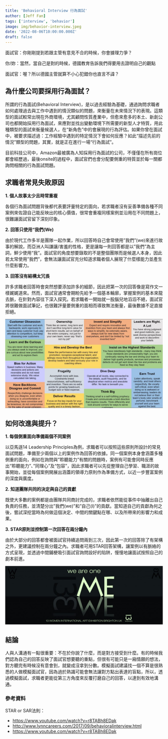 ```yaml
---
title: 'Behavioral Interview 行為面試'
author: [Jeff Fan]
tags: ['interview', 'behavior']
image: img/behavior-interview.jpeg
date: '2022-08-06T10:00:00.000Z'
draft: false
---
```


面試官：你剛剛提到若跟主管有意見不合的時候，你會據理力爭？

你/妳：當然，當自己是對的時候，德國教育告訴我們得要用去證明自己的觀點

面試官：喔？所以德國主管就算不小心犯錯你也直言不諱？

## 為什麼公司要採用行為面試？
所謂的行為面試(Behavioral Interview)，是以過去經驗為基礎，通過詢問求職者如何處理過去與工作中遇到的情況類似的問題，來衡量在未來情況下的表現。這類型的面試較常出現在外商環境，尤其顧問性質產業中，但愈來愈多的本土、新創公司也都開始採用行為面試，來應對並找出變動環境下所需要的新型人才特質，用此種類型的面試來衡量候選人，在“新角色”中的會展現的行為評估。如果你曾在面試中，被要求描述過：工作經驗中遇到的特定情況下會如何反應？如此“描述先前的情況”類型的問題，其實，就是正在進行一場“行為面試”。

目前科技公司中，Amazon最被廣為人知採用行為面試的公司，不僅僅在所有崗位都會經歷過，最後onsite的過程中，面試官們也會分配要側重的特質並於每一關都詢問相關的行為面試問題。

## 求職者常見失敗原因
**1. 個人故事太少且時常重複**

各個行為面試問題背後都代表要評量特定的面向，若求職者沒有妥善準備各種不同案例來佐證自己能反映出的核心價值，很常會重複同樣案例並沿用在不同問題上，很難讓面試官留下深刻印象。

**2. 回答只使用“我們(We)**

由於現代工作多半是團隊一起作業，所以回答時自己會常使用”我們”(we)來進行故事的解說，而亞洲人叫謙讓/害羞的性格，更是讓每一則回答都是以”我們”為主詞，鮮少使用“我”。面試官的角度想要錄取的不是整個團隊而是候選人本身，因此若太常使用”我們”，會無法讓面試官充分知道求職者個人展現了什麼樣能力並產生什麼影響力。

**3. 回答沒有結構太冗長**

許多求職者回答時會突然想要添加許多的細節，因此把第一次的回答像是寫作文一樣娓娓道來。然而，面試官通常會期盼先給予一個基本輪廓，掌握案例的基本來龍去脈，在針對內容往下深入探究。若求職者一開始就一股腦兒地滔滔不絕，面試官將很難做面試筆記，也很難評量要側重的面相而導致無法衡量，最後數據不足直接拒絕。

![14 leadership principles of Amazon](img/14-LP.jpeg)
## 如何改進與提升？
**1. 每個側重面向準備兩個不同案例**

以亞馬遜14 Leadership Principles為例，求職者可以按照這些原則所設計的常見面試問題，準備至少兩個以上的案例作為回答的依據。同一個案例本身會涵蓋多種側重的面向，例如在詢問與”聆聽能力”有關的問題時，案例有可能會同時反應出“聆聽能力”、”同理心”及“包容”，因此求職者可以先從整理自己學習、職涯的故事開始，並從每個案例開展出涵蓋的領導力原則作為準備方式，以近一步豐富案例的深度與廣度。

**2. 知道團隊共同的決定與自己的貢獻**

既使大多數的案例都是由團隊共同商討完成的，求職者依然能從事件中抽離出自己負責的任務，並清楚分出”我們(we)”和”自己(I)”的貢獻。當知道自己的貢獻為何之後，嘗試深挖當時為何做這個決定、中間的關鍵點在哪、以及所帶來的影響力和成果。

**3. STAR原則並控制第一次回答在兩分鐘內**

由於大部分的回答都會被面試官持續追問兩到三次，因此第一次的回答除了有架構之外，更建議控制在兩分鐘之內。求職者可用STAR回答架構，讓案例以有脈絡的方式呈現，並透過中間鋪梗吸引面試官詢問設好的陷阱，慢慢地讓面試按照自己的劇本前進。

![Me or We?](img/we-me.jpeg)

## 結論
人與人溝通有一點很重要：不在於你說了什麼，而是對方接受到什麼。有的時候我們認為自己的回答反映了面試官想要聽的重點，但很有可能只是一廂情願的想法，對方聽完有時候沒有意會到，就變成沒拿到分數。模擬面試建議找一個不算是很熟悉的人做模擬面試官，因為過於熟識可能會無法讓對方點出表達的盲點，所以，透過模擬面試，求職者更能從第三方角度來反覆打磨自己的回答，以達到有效地溝通。

### 參考資料
STAR or SAR法則： 
- https://www.youtube.com/watch?v=r8TABh8EDak
- http://www.lynncareers.com/2017/09/behavioralinterview.html
- https://www.youtube.com/watch?v=r8TABh8EDak
